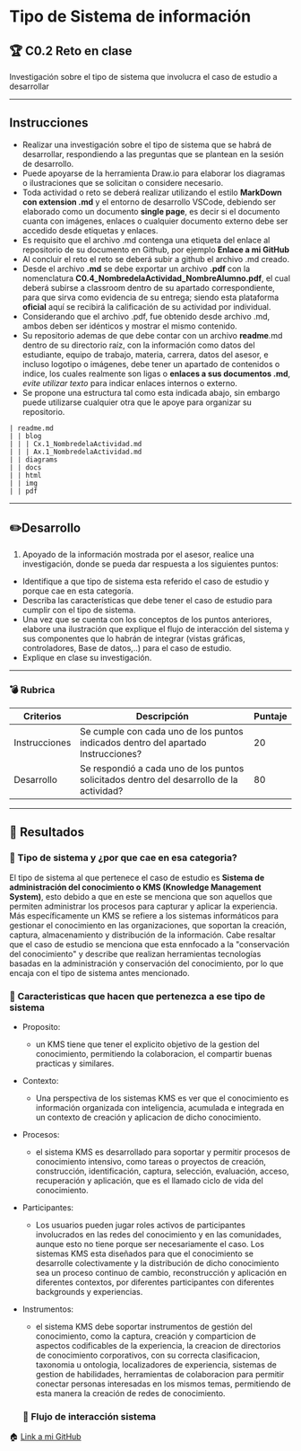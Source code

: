 Tipo de Sistema de información
==============================

:trophy: C0.2 Reto en clase
--------------------------------------------------------------------------------------------------------------------------------------------------------------------------------------------------------------------------------------------------------------------------------------------------------------------------------------------------------------------------------------------------------------------------------------------------------------------------------------------------------------------------------------------------------------------------------------------------------------------------------------------------------------------------------------------------------------------------------------------------------------------------------------------------------------------------------------------------------------------------------------------------------------------------------------------------------------------------------------------------------------------------------------------------------------------------------------------------------------------------------------------------------------------------------------------------------------------------------------------------------------------------------------------------------------------------------------------------------------------------------------------------------------------------------------------------------------------------------------------------------------------------------------------------------------------------------------------------------------------------------------------------------------------------------------------------------------------------------------------------------------------------------------------------------------------------------------------------------------------------------------------------------------------------------------------------------------------------------------------------------------------------------------------------------------------------------------------------------------------------------------------------------------------------------------------------------------------------------------------------------------------------------------------------------------------------------------------------------------------------------------------------------------------------------------------------------------------------------------------------------------------------------------------------------------------------------------------------------------------------------------------------------------------------------------------------------------------------------------------------------------------------------------------------------------------------------------------------------------------------------------------------------------------------------------------------------------------------------------------------------------------------------------------------------------------------------------------------------------------------------------------------------------------------------------------------------------------------------------------------------------------------------------------------------------------------------------------------------------------------------------------------------------------------------------------------------------------------------------------------------------------------------------------------------------------------------------------------------------------------------------------------------------------------------------------------------------------------------------------------------------------------------------------------------------------------------------------------------------------------------------------------------------------------------------------------------------------------------------------------------------------------------------------------------------------------------------------------------------------------------------------------------------------------------------------------------------------------------------------------------------------------------------------------------------------------------------------------------------------------------------------------------------------------------------------------------------------------------------------------------------------------------------------------------------------------------------------------------------------------------------------------------------------------------------------------------------------------------------------------------------------------------------------------------------------------------------------------------------------------------------------------------------------------------------------------------------------------------------------------------------------------------------------------------------------------------------------------------------------------------------------------------------------------------------------------------------------------------------------------------------------------------------------------------------------------------------------------------------------------------------------------------------------------------------------------------------------------------------------------------------------------------------------------------------------------------------------------------------------------------------------------------------------------------------------------------------------------------------------------------------------------------------------------------------------------------------------------------------------------------------------------------------------------------------------------------------------------------------------------------------------------------------------------------------------------------------------------------------------------------------------------------------------------------------------------------------------------------------------------------------------------------------------------------------------------------------------------------------------------------------------------------------------------------------------------------------------------------------------------------------------------------------------------------------------------------------------------------------------------------------------------------------------------------------------------------------------------------------------------------------------------------------------------------------------------------------------------------------------------------------------------------------------------------------------------------------------------------------------------------------------------------------------------------------------------------------------------------------------------------------------------------------------------------------------------------------------------------------------------------------------------------------------------------------------------------------------------------------------------------------------------------------------------------------------------------------------------------------------------------------------------------------------------------------------------------------------------------------------------------------------------------------------------------------------------------------------

Investigación sobre el tipo de sistema que involucra el caso de estudio
a desarrollar

* * * * *

Instrucciones
-------------

-   Realizar una investigación sobre el tipo de sistema que se habrá de
    desarrollar, respondiendo a las preguntas que se plantean en la
    sesión de desarrollo.
-   Puede apoyarse de la herramienta Draw.io para elaborar los diagramas
    o ilustraciones que se solicitan o considere necesario.
-   Toda actividad o reto se deberá realizar utilizando el estilo
    **MarkDown con extension .md** y el entorno de desarrollo VSCode,
    debiendo ser elaborado como un documento **single page**, es decir
    si el documento cuanta con imágenes, enlaces o cualquier documento
    externo debe ser accedido desde etiquetas y enlaces.
-   Es requisito que el archivo .md contenga una etiqueta del enlace al
    repositorio de su documento en Github, por ejemplo **Enlace a mi
    GitHub**
-   Al concluir el reto el reto se deberá subir a github el archivo .md
    creado.
-   Desde el archivo **.md** se debe exportar un archivo **.pdf** con la
    nomenclatura **C0.4\_NombredelaActividad\_NombreAlumno.pdf**, el
    cual deberá subirse a classroom dentro de su apartado
    correspondiente, para que sirva como evidencia de su entrega; siendo
    esta plataforma **oficial** aquí se recibirá la calificación de su
    actividad por individual.
-   Considerando que el archivo .pdf, fue obtenido desde archivo .md,
    ambos deben ser idénticos y mostrar el mismo contenido.
-   Su repositorio ademas de que debe contar con un archivo
    **readme**.md dentro de su directorio raíz, con la información como
    datos del estudiante, equipo de trabajo, materia, carrera, datos del
    asesor, e incluso logotipo o imágenes, debe tener un apartado de
    contenidos o indice, los cuales realmente son ligas o **enlaces a
    sus documentos .md**, *evite utilizar texto* para indicar enlaces
    internos o externo.
-   Se propone una estructura tal como esta indicada abajo, sin embargo
    puede utilizarse cualquier otra que le apoye para organizar su
    repositorio.

``` {.hljs}
| readme.md
| | blog
| | | Cx.1_NombredelaActividad.md
| | | Ax.1_NombredelaActividad.md
| | diagrams
| | docs
| | html
| | img
| | pdf    
```

* * * * *

:pencil2:Desarrollo
-----------------------------------------------------------------------------------------------------------------------------------------------------------------------------------------------------------------------------------------------------------------------------------------------------------------------------------------------------------------------------------------------------------------------------------------------------------------------------------------------------------------------------------------------------------------------------------------------------------------------------------------------------------------------------------------------------------------------------------------------------------------------------------------------------------------------------------------------------------------------------------------------------------------------------------------------------------------------------------------------------------------------------------------------------------------------------------------------------------------------------------------------------------------------------------------------------------------------------------------------------------------------------------------------------------------------------------------------------------------------------------------------------------------------------------------------------------------------------------------------------------------------------------------------------------------------------------------------------------------------------------------------------------------------------------------------------------------------------------------------------------------------------------------------------------------------------------------------------------------------------------------------------------------------------------------------------------------------------------------------------------------------------------------------------------------------------------------------------------------------------------------------------------------------------------------------------------------------------------------------------------------------------------------------------------------------------------------------------------------------------------------------------------------------------------------------------------------------------------------------------------------------------------------------------------------------------------------------------------------------------------------------------------------------------------------------------------------------------------------------------------------------------------------------------------------------------------------------------------------------------------------------------------------------------------------------------------------------------------------------------------------------------------------------------------------------------------------------------------------------------------------------------------------------------------------------------------------------------------------------------------------------------------------------------------------------------------------------------------------------------------------------------------------------------------------------------------------------------------------------------------------------------------------------------------------------------------------------------------------------------------------------------------------------------------------------------------------------------------------------------------------------------------------------------------------------------------------------------------------------------------------------------------------------------------------------------------------------------------------------------------------------------------------------------------------------------------------------------------------------------------------------------------------------------------------------------------------------------------------------------------------------------------------------------------------------------------------------------------------------------------------------------------------------------------------------------------------------------------------------------------------------------------------------------------------------------------------------------------------------------------------------------------------------------------------------------------------------------------------------------------------------------------------------------------------------------------------------------------------------------------------------------------------------------------------------------------------------------------------------------------------------------------------------------------------------------------------------------------------------------------------------------------------------------------------------------------------------------------------------------------------------------------------------------------------------------------------------------------------------------------------------------------------------------------------------------------------------------------------------------------------------------------------------------------------------------------------------------------------------------------------------------------------------------------------------------------------------------------------------------------------------------------------------------------------------------------------------------------------------------------------------------------------------------------------------------------------------------------------------------------------------------------------------------------------------------------------------------------------

1.  Apoyado de la información mostrada por el asesor, realice una
    investigación, donde se pueda dar respuesta a los siguientes puntos:

-   Identifique a que tipo de sistema esta referido el caso de estudio y
    porque cae en esta categoría.
-   Describa las características que debe tener el caso de estudio para
    cumplir con el tipo de sistema.
-   Una vez que se cuenta con los conceptos de los puntos anteriores,
    elabore una ilustración que explique el flujo de interacción del
    sistema y sus componentes que lo habrán de integrar (vistas
    gráficas, controladores, Base de datos,..) para el caso de estudio.
-   Explique en clase su investigación.

* * * * *

### :bomb: Rubrica

  |Criterios      | Descripción                                                                                | Puntaje |
  |---------------| ------------------------------------------------------------------------------------------ |---------|
  |Instrucciones  |Se cumple con cada uno de los puntos indicados dentro del apartado Instrucciones?           | 20      |
  |Desarrollo     |Se respondió a cada uno de los puntos solicitados dentro del desarrollo de la actividad?    | 80      |
  
  ---
  
  ## :pushpin: Resultados
  
  ### :mag_right: Tipo de sistema y ¿por que cae en esa categoria?

<!--- <p align="justify"> -->
El tipo de sistema al que pertenece el caso de estudio es **Sistema de administración del conocimiento o KMS (Knowledge Management System)**, esto debido a que en este se menciona que son aquellos que permiten administrar los procesos para capturar y aplicar la experiencia. Más específicamente un KMS se refiere a los sistemas informáticos para gestionar el conocimiento en las organizaciones, que soportan la creación, captura, almacenamiento y distribución de la información. Cabe resaltar que el caso de estudio se menciona que esta ennfocado a la "conservación del conocimiento" y describe que realizan herramientas tecnologías basadas en la administración y conservación del conocimiento, por lo que encaja con el tipo de sistema antes mencionado.
<!--- </p> -->

  ### :pencil: Caracteristicas que hacen que pertenezca a ese tipo de sistema
  
* Proposito: 
    + un KMS tiene que tener el explicito objetivo de la gestion del conocimiento, permitiendo la colaboracion, el compartir buenas practicas y similares.
* Contexto: 
    + Una perspectiva de los sistemas KMS es ver que el conocimiento es información organizada con inteligencia, acumulada e integrada en un contexto de creación y aplicacion de dicho conocimiento.
* Procesos: 
    + el sistema KMS es desarrollado para soportar y permitir procesos de conocimiento intensivo, como tareas o proyectos de creación, construcción, identificación, captura, selección, evaluación, acceso, recuperación y aplicación, que es el llamado ciclo de vida del conocimiento.
* Participantes: 
    + Los usuarios pueden jugar roles activos de participantes involucrados en las redes del conocimiento y en las comunidades, aunque esto no tiene porque ser necesariamente el caso. Los sistemas KMS esta diseñados para que el conocimiento se desarrolle colectivamente y la distribución de dicho conocimiento sea un proceso continuo de cambio, reconstrucción y aplicación en diferentes contextos, por diferentes participantes con diferentes backgrounds y experiencias.
* Instrumentos: 
    + el sistema KMS debe soportar instrumentos de gestión del conocimiento, como la captura, creación y comparticion de aspectos codificables de la experiencia, la creacion de directorios de conocimiento corporativos, con su correcta clasificacion, taxonomia u ontologia,  localizadores de experiencia, sistemas de gestion de habilidades, herramientas de colaboracion para permitir conectar personas interesadas en los mismos temas, permitiendo de esta manera la creación de redes de conocimiento.

  ### :arrows_counterclockwise: Flujo de interacción sistema
  

:house:
[Link a mi GitHub](https://github.com/CesarArred/Analisis_Avanzado_de_Software)
